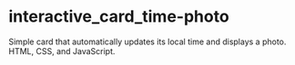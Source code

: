 # interactive_card_time-photo

<p>Simple card that automatically updates its local time and displays a photo. HTML, CSS, and JavaScript.</p>
